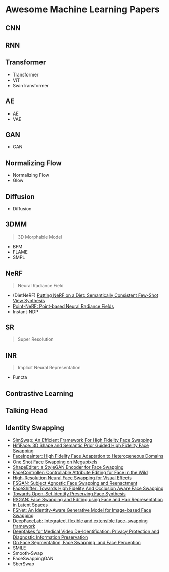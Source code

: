 # Awesome Machine Learning Papers

## CNN

## RNN

## Transformer
- Transformer
- ViT
- SwinTransformer

## AE
- AE
- VAE

## GAN
- GAN

## Normalizing Flow
- Normalizing Flow
- Glow

## Diffusion
- Diffusion

## 3DMM
> 3D Morphable Model
- BFM
- FLAME
- SMPL

## NeRF
> Neural Radiance Field
- (DietNeRF) [Putting NeRF on a Diet: Semantically Consistent Few-Shot View Synthesis](https://ajayj.com/dietnerf)
- [Point-NeRF: Point-based Neural Radiance Fields](https://xharlie.github.io/projects/project_sites/pointnerf/index.html)
- Instant-NDP

## SR
> Super Resolution

## INR
> Implicit Neural Representation
- Functa

## Contrastive Learning

## Talking Head

## Identity Swapping
- [SimSwap: An Efficient Framework For High Fidelity Face Swapping](https://arxiv.org/abs/2106.06340)
- [HifiFace: 3D Shape and Semantic Prior Guided High Fidelity Face Swapping](https://arxiv.org/abs/2106.09965)
- [FaceInpainter: High Fidelity Face Adaptation to Heterogeneous Domains](https://openaccess.thecvf.com/content/CVPR2021/papers/Li_FaceInpainter_High_Fidelity_Face_Adaptation_to_Heterogeneous_Domains_CVPR_2021_paper.pdf)
- [One Shot Face Swapping on Megapixels](https://arxiv.org/abs/2105.04932)
- [ShapeEditer: a StyleGAN Encoder for Face Swapping](https://arxiv.org/abs/2106.13984)
- [FaceController: Controllable Attribute Editing for Face in the Wild](https://arxiv.org/abs/2102.11464)
- [High-Resolution Neural Face Swapping for Visual Effects](https://studios.disneyresearch.com/wp-content/uploads/2020/06/High-Resolution-Neural-Face-Swapping-for-Visual-Effects.pdf)
- [FSGAN: Subject Agnostic Face Swapping and Reenactment](https://arxiv.org/abs/1908.05932)
- [FaceShifter: Towards High Fidelity And Occlusion Aware Face Swapping](https://arxiv.org/abs/1912.13457)
- [Towards Open-Set Identity Preserving Face Synthesis](https://arxiv.org/abs/1803.11182)
- [RSGAN: Face Swapping and Editing using Face and Hair Representation in Latent Spaces](https://arxiv.org/abs/1804.03447)
- [FSNet: An Identity-Aware Generative Model for Image-based Face Swapping](https://arxiv.org/abs/1811.12666)
- [DeepFaceLab: Integrated, flexible and extensible face-swapping framework](https://arxiv.org/abs/2005.05535)
- [Deepfakes for Medical Video De-Identification: Privacy Protection and Diagnostic Information Preservation](https://arxiv.org/abs/2003.00813)
- [On Face Segmentation, Face Swapping, and Face Perception](https://arxiv.org/abs/1704.06729)
- SMILE
- Smooth-Swap
- FaceSwappingGAN
- SberSwap
